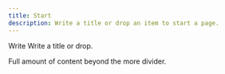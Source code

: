 ```yaml
---
title: Start
description: Write a title or drop an item to start a page.
---
```


Write Write a title or drop.

<!--more-->

Full amount of content beyond the more divider.